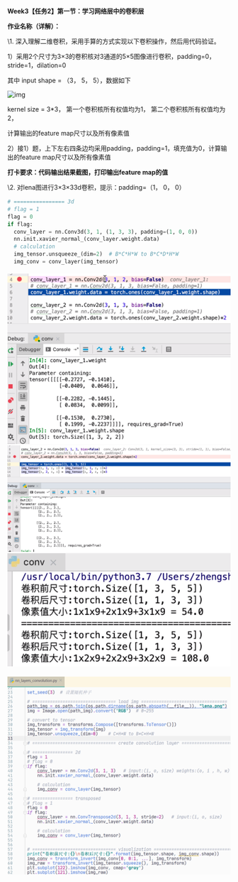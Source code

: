 **Week3【任务2】第一节：学习网络层中的卷积层**

**作业名称（详解）：**

\1. 深入理解二维卷积，采用手算的方式实现以下卷积操作，然后用代码验证。

1）采用2个尺寸为3×3的卷积核对3通道的5×5图像进行卷积，padding=0， stride=1，dilation=0

其中 input shape = （3， 5， 5），数据如下

  ![img](http://wechatapppro-1252524126.file.myqcloud.com/image/ueditor/59300600_1585908227.png%21thumbnail)    

 

kernel size = 3*3， 第一个卷积核所有权值均为1， 第二个卷积核所有权值均为2，

计算输出的feature map尺寸以及所有像素值

2）接1）题，上下左右四条边均采用padding，padding=1，填充值为0，计算输出的feature map尺寸以及所有像素值

**打卡要求：代码输出结果截图，打印输出feature map的值**

\2. 对lena图进行3×3×33d卷积，提示：padding=（1， 0， 0）

```python
# ================ 3d
# flag = 1
flag = 0
if flag:
  conv_layer = nn.Conv3d(3, 1, (1, 3, 3), padding=(1, 0, 0))
  nn.init.xavier_normal_(conv_layer.weight.data)
  # calculation
  img_tensor.unsqueeze_(dim=2)  # B*C*H*W to B*C*D*H*W
  img_conv = conv_layer(img_tensor)
```

#### 

<img src="Week3%E3%80%90%E4%BB%BB%E5%8A%A12%E3%80%91%E7%AC%AC%E4%B8%80%E8%8A%82%EF%BC%9A%E5%AD%A6%E4%B9%A0%E7%BD%91%E7%BB%9C%E5%B1%82%E4%B8%AD%E7%9A%84%E5%8D%B7%E7%A7%AF%E5%B1%82.assets/image-20201215134134288.png" alt="image-20201215134134288" style="zoom: 67%;" />

<img src="Week3%E3%80%90%E4%BB%BB%E5%8A%A12%E3%80%91%E7%AC%AC%E4%B8%80%E8%8A%82%EF%BC%9A%E5%AD%A6%E4%B9%A0%E7%BD%91%E7%BB%9C%E5%B1%82%E4%B8%AD%E7%9A%84%E5%8D%B7%E7%A7%AF%E5%B1%82.assets/image-20201215134308526.png" alt="image-20201215134308526" style="zoom:80%;" />

<img src="Week3%E3%80%90%E4%BB%BB%E5%8A%A12%E3%80%91%E7%AC%AC%E4%B8%80%E8%8A%82%EF%BC%9A%E5%AD%A6%E4%B9%A0%E7%BD%91%E7%BB%9C%E5%B1%82%E4%B8%AD%E7%9A%84%E5%8D%B7%E7%A7%AF%E5%B1%82.assets/image-20201215134543548.png" alt="image-20201215134543548" style="zoom: 67%;" />

#### 

![image-20201216104653257](Week3%E3%80%90%E4%BB%BB%E5%8A%A12%E3%80%91%E7%AC%AC%E4%B8%80%E8%8A%82%EF%BC%9A%E5%AD%A6%E4%B9%A0%E7%BD%91%E7%BB%9C%E5%B1%82%E4%B8%AD%E7%9A%84%E5%8D%B7%E7%A7%AF%E5%B1%82.assets/image-20201216104653257.png)